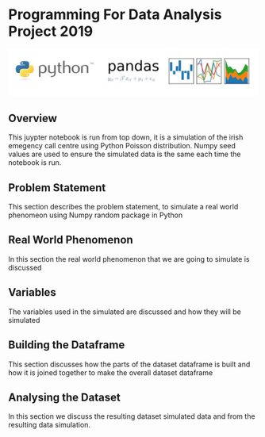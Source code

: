 # Programming For Data Analysis Project 2019

![Image](Images/pythonpandas.JPG "Image")

## Overview

This juypter notebook is run from top down, it is a simulation of the irish emegency call centre using Python Poisson distribution. Numpy seed values are used to ensure the simulated data is the same each time the notebook is run. 

## Problem Statement

This section describes the problem statement, to simulate a real world phenomeon using Numpy random package in Python

## Real World Phenomenon 

In this section the real world phenomenon that we are going to simulate is discussed

## Variables

The variables used in the simulated are discussed and how they will be simulated

## Building the Dataframe

This section discusses how the parts of the dataset dataframe is built and how it is joined together to make the overall dataset dataframe

## Analysing the Dataset

In this section we discuss the resulting dataset simulated data and from the resulting data simulation.



